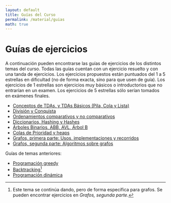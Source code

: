 ```yaml
---
layout: default
title: Guías del Curso
permalink: /material/guias
math: true
---
```


# Guías de ejercicios

A continuación pueden encontrarse las guías de ejercicios de los distintos temas del curso. Todas las guías cuentan con un ejercicio resuelto y con una tanda de ejercicios. Los ejercicios propuestos están puntuados del 1 a 5 estrellas en dificultad (no de forma exacta, sino para que usen de guía). Los ejercicios de 1 estrellas son ejercicios muy básicos o introductorios que no entrarían en un examen. Los ejercicios de 5 estrellas sólo serían tomados en exámenes finales.

  * [Conceptos de TDAs, y TDAs Básicos (Pila, Cola y Lista)](tdas_conceptos)
  * [División y Conquista](dyc)
  * [Ordenamientos comparativos y no comparativos](ordenamientos)
  * [Diccionarios, Hashing y Hashes](hash)
  * [Árboles Binarios, ABB, AVL, Árbol B](arboles)
  * [Colas de Prioridad y heaps](heap)
  * [Grafos, primera parte: Usos, implementaciones y recorridos](grafos_1)
  * [Grafos, segunda parte: Algoritmos sobre grafos](grafos_2)

Guías de temas anteriores:

  * [Programación greedy](greedy)
  * [Backtracking](backtracking)[^1]
  * [Programación dinámica](pd)

[^1]: Este tema se continúa dando, pero de forma específica para grafos. Se pueden encontrar ejercicios en _Grafos, segunda parte_. 
